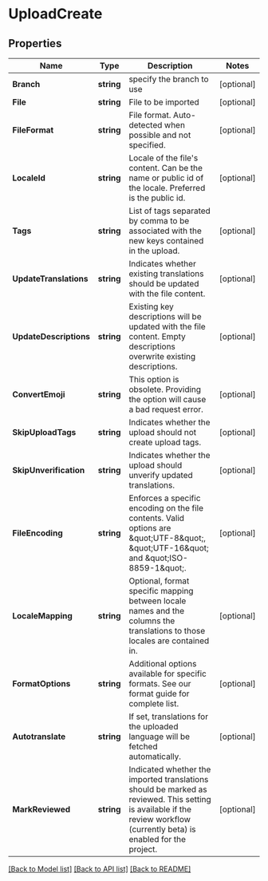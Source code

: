 # UploadCreate

## Properties

Name | Type | Description | Notes
------------ | ------------- | ------------- | -------------
**Branch** | **string** | specify the branch to use | [optional] 
**File** | **string** | File to be imported | [optional] 
**FileFormat** | **string** | File format. Auto-detected when possible and not specified. | [optional] 
**LocaleId** | **string** | Locale of the file&#39;s content. Can be the name or public id of the locale. Preferred is the public id. | [optional] 
**Tags** | **string** | List of tags separated by comma to be associated with the new keys contained in the upload. | [optional] 
**UpdateTranslations** | **string** | Indicates whether existing translations should be updated with the file content. | [optional] 
**UpdateDescriptions** | **string** | Existing key descriptions will be updated with the file content. Empty descriptions overwrite existing descriptions. | [optional] 
**ConvertEmoji** | **string** | This option is obsolete. Providing the option will cause a bad request error. | [optional] 
**SkipUploadTags** | **string** | Indicates whether the upload should not create upload tags. | [optional] 
**SkipUnverification** | **string** | Indicates whether the upload should unverify updated translations. | [optional] 
**FileEncoding** | **string** | Enforces a specific encoding on the file contents. Valid options are \&quot;UTF-8\&quot;, \&quot;UTF-16\&quot; and \&quot;ISO-8859-1\&quot;. | [optional] 
**LocaleMapping** | **string** | Optional, format specific mapping between locale names and the columns the translations to those locales are contained in. | [optional] 
**FormatOptions** | **string** | Additional options available for specific formats. See our format guide for complete list. | [optional] 
**Autotranslate** | **string** | If set, translations for the uploaded language will be fetched automatically. | [optional] 
**MarkReviewed** | **string** | Indicated whether the imported translations should be marked as reviewed. This setting is available if the review workflow (currently beta) is enabled for the project. | [optional] 

[[Back to Model list]](../README.md#documentation-for-models) [[Back to API list]](../README.md#documentation-for-api-endpoints) [[Back to README]](../README.md)


